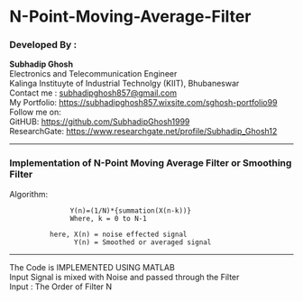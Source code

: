 # N-Point-Moving-Average-Filter


### Developed By :
**Subhadip Ghosh**<br/>
Electronics and Telecommunication Engineer <br/>
Kalinga Instituyte of Industrial Technolgy (KIIT), Bhubaneswar<br/>
Contact me : subhadipghosh857@gmail.com<br/>
My Portfolio: https://subhadipghosh857.wixsite.com/sghosh-portfolio99<br/>
Follow me on:<br/>
GitHUB: https://github.com/SubhadipGhosh1999<br/>
ResearchGate: https://www.researchgate.net/profile/Subhadip_Ghosh12<br/>

-----------------------------------------------------------------------------------------------------
### Implementation of N-Point Moving Average Filter or Smoothing Filter<br/>

Algorithm:

                   Y(n)=(1/N)*{summation(X(n-k))}
                   Where, k = 0 to N-1

              here, X(n) = noise effected signal
                    Y(n) = Smoothed or averaged signal
-----------------------------------------------------------------------------------------------------
The Code is IMPLEMENTED USING MATLAB <br/>
Input Signal is mixed with Noise and passed through the Filter<br/>
Input : The Order of Filter N<br/>
